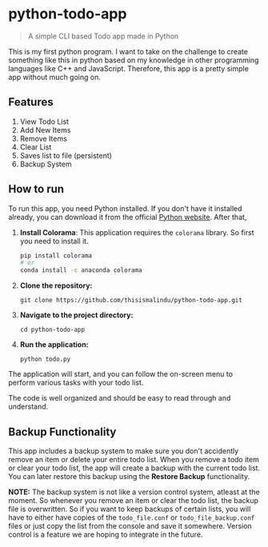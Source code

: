 # python-todo-app

> A simple CLI based Todo app made in Python

This is my first python program. I want to take on the challenge to create something like this in python based on my knowledge in other programming languages like C++ and JavaScript.
Therefore, this app is a pretty simple app without much going on.

## Features

1. View Todo List
2. Add New Items
3. Remove Items
4. Clear List
5. Saves list to file (persistent)
6. Backup System

## How to run

To run this app, you need Python installed. If you don't have it installed already, you can download it from the official [Python website](https://www.python.org/downloads/).
After that,

1. **Install Colorama**:
   This application requires the `colorama` library. So first you need to install it.
   ```bash
   pip install colorama
   # or
   conda install -c anaconda colorama
   ```
2. **Clone the repository:**

   ```
   git clone https://github.com/thisismalindu/python-todo-app.git
   ```

3. **Navigate to the project directory:**

   ```
   cd python-todo-app
   ```

4. **Run the application:**
   ```
   python todo.py
   ```

The application will start, and you can follow the on-screen menu to perform various tasks with your todo list.

The code is well organized and should be easy to read through and understand.

## Backup Functionality

This app includes a backup system to make sure you don't accidently remove an item or delete your entire todo list. When you remove a todo item or clear your todo list, the app will create a backup with the current todo list. You can later restore this backup using the **Restore Backup** functionality.

**NOTE:** The backup system is not like a version control system, atleast at the moment. So whenever you remove an item or clear the todo list, the backup file is overwritten. So if you want to keep backups of certain lists, you will have to either have copies of the `todo_file.conf` or `todo_file_backup.conf` files or just copy the list from the console and save it somewhere. Version control is a feature we are hoping to integrate in the future.
